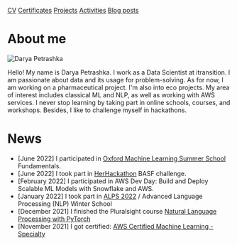 [CV](https://github.com/dashapetr/dashapetr.github.io/blob/main/CV.md) [Certificates](https://github.com/dashapetr/dashapetr.github.io/blob/main/certificates.md) [Projects](https://github.com/dashapetr/dashapetr.github.io/blob/main/projects.md) [Activities](https://github.com/dashapetr/dashapetr.github.io/blob/main/activities.md) [Blog posts](https://github.com/dashapetr/dashapetr.github.io/blob/main/blog_posts.md) 


# About me

![Darya Petrashka](https://github.com/dashapetr/dashapetr.github.io/blob/main/Darya_Petrashka_photo.jpg?raw=true)

Hello! My name is Darya Petrashka. I work as a Data Scientist at itransition. I am passionate about data and its usage for problem-solving. 
As for now, I am working on a pharmaceutical project. I'm also into eco projects.
My area of interest includes classical ML and NLP, as well as working with AWS services. 
I never stop learning by taking part in online schools, courses, and workshops. Besides, I like to challenge myself in hackathons.


# News

- [June 2022] I participated in [Oxford Machine Learning Summer School](https://www.oxfordml.school/) Fundamentals.
- [June 2022] I took part in [HerHackathon](https://thehackathoncompany.com/herhackathon/) BASF challenge.
- [February 2022] I participated in AWS Dev Day: Build and Deploy Scalable ML Models with Snowflake and AWS.
- [January 2022] I took part in [ALPS 2022](https://lig-alps.imag.fr/) / Advanced Language Processing (NLP) Winter School
- [December 2021] I finished the Pluralsight course [Natural Language Processing with PyTorch](https://www.pluralsight.com/courses/natural-language-processing-pytorch)
- [November 2021] I got certified: [AWS Certified Machine Learning - Specialty](https://aws.amazon.com/certification/certified-machine-learning-specialty/)
